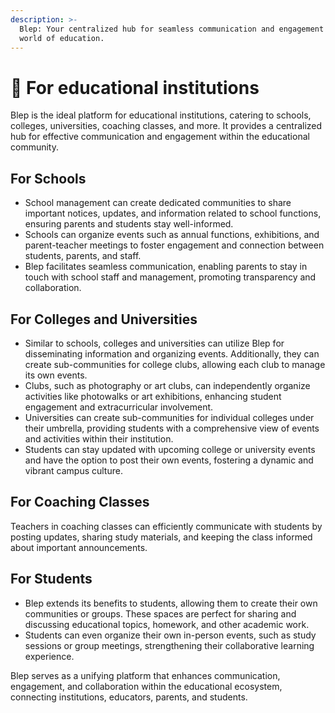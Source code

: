 ```yaml
---
description: >-
  Blep: Your centralized hub for seamless communication and engagement in the
  world of education.
---
```


# 🏫 For educational institutions

Blep is the ideal platform for educational institutions, catering to schools, colleges, universities, coaching classes, and more. It provides a centralized hub for effective communication and engagement within the educational community.

## **For Schools**

* School management can create dedicated communities to share important notices, updates, and information related to school functions, ensuring parents and students stay well-informed.
* Schools can organize events such as annual functions, exhibitions, and parent-teacher meetings to foster engagement and connection between students, parents, and staff.
* Blep facilitates seamless communication, enabling parents to stay in touch with school staff and management, promoting transparency and collaboration.

## **For Colleges and Universities**

* Similar to schools, colleges and universities can utilize Blep for disseminating information and organizing events. Additionally, they can create sub-communities for college clubs, allowing each club to manage its own events.
* Clubs, such as photography or art clubs, can independently organize activities like photowalks or art exhibitions, enhancing student engagement and extracurricular involvement.
* Universities can create sub-communities for individual colleges under their umbrella, providing students with a comprehensive view of events and activities within their institution.
* Students can stay updated with upcoming college or university events and have the option to post their own events, fostering a dynamic and vibrant campus culture.

## **For Coaching Classes**

Teachers in coaching classes can efficiently communicate with students by posting updates, sharing study materials, and keeping the class informed about important announcements.

## **For Students**

* Blep extends its benefits to students, allowing them to create their own communities or groups. These spaces are perfect for sharing and discussing educational topics, homework, and other academic work.
* Students can even organize their own in-person events, such as study sessions or group meetings, strengthening their collaborative learning experience.

Blep serves as a unifying platform that enhances communication, engagement, and collaboration within the educational ecosystem, connecting institutions, educators, parents, and students.
